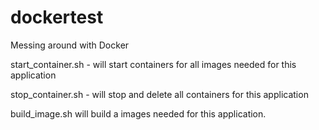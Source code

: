 # dockertest
Messing around with Docker

start_container.sh - will start containers for all images needed for this application 

stop_container.sh - will stop and delete all containers for this application

build_image.sh will build a images needed for this application.
